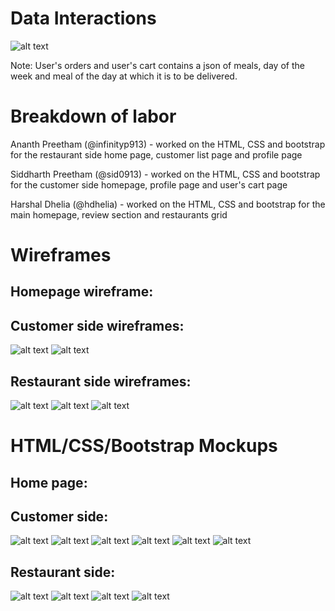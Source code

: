 # Data Interactions   
![alt text](milestone-1-md-pics/data-interactions.png)  

Note: User's orders and user's cart contains a json of meals, day of the week and meal of the day at which it is to be delivered.

# Breakdown of labor  

Ananth Preetham (@infinityp913) - worked on the HTML, CSS and bootstrap for the restaurant side home page, customer list page and profile page

Siddharth Preetham (@sid0913) - worked on the HTML, CSS and bootstrap for the customer side homepage, profile page and user's cart page

Harshal Dhelia (@hdhelia) - worked on the HTML, CSS and bootstrap for the main homepage, review section and restaurants grid

# Wireframes  

## Homepage wireframe:

## Customer side wireframes:
![alt text](milestone-1-md-pics/cust-wf1.jpeg)
![alt text](milestone-1-md-pics/cust-wf2.jpeg)

## Restaurant side wireframes:
![alt text](milestone-1-md-pics/rest-wf1.jpg) 
![alt text](milestone-1-md-pics/rest-wf2.jpg)
![alt text](milestone-1-md-pics/rest-wf3.jpg)

# HTML/CSS/Bootstrap Mockups  

## Home page:

## Customer side:

![alt text](milestone-1-md-pics/cust-mu1.jpeg)
![alt text](milestone-1-md-pics/cust-mu2.jpeg)
![alt text](milestone-1-md-pics/cust-mu3.jpeg)
![alt text](milestone-1-md-pics/cust-mu4.jpeg)
![alt text](milestone-1-md-pics/cust-mu5.jpeg)
![alt text](milestone-1-md-pics/cust-mu6.jpeg)

## Restaurant side:

![alt text](milestone-1-md-pics/rest-mu1.png)
![alt text](milestone-1-md-pics/rest-mu2.png)
![alt text](milestone-1-md-pics/rest-mu3.png)
![alt text](milestone-1-md-pics/rest-mu4.png)